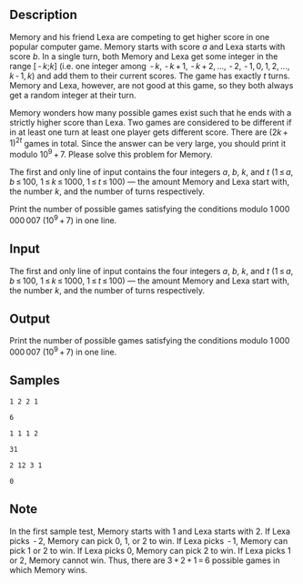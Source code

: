 ## Description

<div><p>Memory and his friend Lexa are competing to get higher score in one popular computer game. Memory starts with score <span class="tex-span"><i>a</i></span> and Lexa starts with score <span class="tex-span"><i>b</i></span>. In a single turn, both Memory and Lexa get some integer in the range <span class="tex-span">[ - <i>k</i>;<i>k</i>]</span> (i.e. one integer among <span class="tex-span"> - <i>k</i>,  - <i>k</i> + 1,  - <i>k</i> + 2, ...,  - 2,  - 1, 0, 1, 2, ..., <i>k</i> - 1, <i>k</i></span>) and add them to their current scores. The game has exactly <span class="tex-span"><i>t</i></span> turns. Memory and Lexa, however, are not good at this game, so they both always get a random integer at their turn.</p><p>Memory wonders how many possible games exist such that he ends with a strictly higher score than Lexa. Two games are considered to be different if in at least one turn at least one player gets different score. There are <span class="tex-span">(2<i>k</i> + 1)<sup class="upper-index">2<i>t</i></sup></span> games in total. Since the answer can be very large, you should print it modulo <span class="tex-span">10<sup class="upper-index">9</sup> + 7</span>. Please solve this problem for Memory.</p></div><div class="input-specification"><p>The first and only line of input contains the four integers <span class="tex-span"><i>a</i></span>, <span class="tex-span"><i>b</i></span>, <span class="tex-span"><i>k</i></span>, and <span class="tex-span"><i>t</i></span> (<span class="tex-span">1 ≤ <i>a</i>, <i>b</i> ≤ 100</span>, <span class="tex-span">1 ≤ <i>k</i> ≤ 1000</span>, <span class="tex-span">1 ≤ <i>t</i> ≤ 100</span>)&nbsp;— the amount Memory and Lexa start with, the number <span class="tex-span"><i>k</i></span>, and the number of turns respectively.</p></div><div class="output-specification"><p>Print the number of possible games satisfying the conditions modulo <span class="tex-span">1 000 000 007</span> (<span class="tex-span">10<sup class="upper-index">9</sup> + 7</span>) in one line.</p></div>

## Input

<p>The first and only line of input contains the four integers <span class="tex-span"><i>a</i></span>, <span class="tex-span"><i>b</i></span>, <span class="tex-span"><i>k</i></span>, and <span class="tex-span"><i>t</i></span> (<span class="tex-span">1 ≤ <i>a</i>, <i>b</i> ≤ 100</span>, <span class="tex-span">1 ≤ <i>k</i> ≤ 1000</span>, <span class="tex-span">1 ≤ <i>t</i> ≤ 100</span>)&nbsp;— the amount Memory and Lexa start with, the number <span class="tex-span"><i>k</i></span>, and the number of turns respectively.</p>

## Output

<p>Print the number of possible games satisfying the conditions modulo <span class="tex-span">1 000 000 007</span> (<span class="tex-span">10<sup class="upper-index">9</sup> + 7</span>) in one line.</p>

## Samples

```input1
1 2 2 1

```

```output1
6

```






```input2
1 1 1 2

```

```output2
31

```






```input3
2 12 3 1

```

```output3
0

```




## Note

<p>In the first sample test, Memory starts with <span class="tex-span">1</span> and Lexa starts with <span class="tex-span">2</span>. If Lexa picks <span class="tex-span"> - 2</span>, Memory can pick <span class="tex-span">0</span>, <span class="tex-span">1</span>, or <span class="tex-span">2</span> to win. If Lexa picks <span class="tex-span"> - 1</span>, Memory can pick <span class="tex-span">1</span> or <span class="tex-span">2</span> to win. If Lexa picks <span class="tex-span">0</span>, Memory can pick <span class="tex-span">2</span> to win. If Lexa picks <span class="tex-span">1</span> or <span class="tex-span">2</span>, Memory cannot win. Thus, there are <span class="tex-span">3 + 2 + 1 = 6</span> possible games in which Memory wins.</p>
